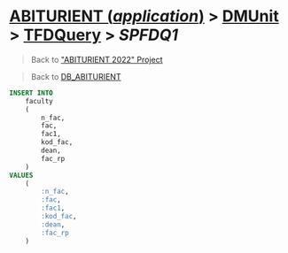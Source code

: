 # [ABITURIENT (*application*)](../../app_abiturient_2022.md) > [DMUnit](../DMUnit.md) > [TFDQuery](TDFQuery.md) > *SPFDQ1*

> Back to ["ABITURIENT 2022" Project](/README.md)

> Back to [DB_ABITURIENT](../../../db/db_abiturient_2022.md)

```sql
INSERT INTO
    faculty 
    (
        n_fac,
        fac,
        fac1,
        kod_fac,
        dean,
        fac_rp
    )
VALUES
    (
        :n_fac,
        :fac,
        :fac1,
        :kod_fac,
        :dean,
        :fac_rp
    )
```